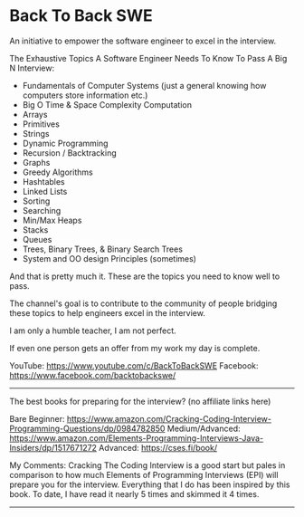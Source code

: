# Back To Back SWE

An initiative to empower the software engineer to excel in the interview.

The Exhaustive Topics A Software Engineer Needs To Know To Pass A Big N Interview:
- Fundamentals of Computer Systems (just a general knowing how computers store information etc.)
- Big O Time & Space Complexity Computation
- Arrays
- Primitives
- Strings
- Dynamic Programming
- Recursion / Backtracking
- Graphs
- Greedy Algorithms
- Hashtables
- Linked Lists
- Sorting
- Searching
- Min/Max Heaps
- Stacks
- Queues
- Trees, Binary Trees, & Binary Search Trees
- System and OO design Principles (sometimes)

And that is pretty much it. These are the topics you need to know well to pass.

The channel's goal is to contribute to the community of people bridging
these topics to help engineers excel in the interview.

I am only a humble teacher, I am not perfect.

If even one person gets an offer from my work my day is complete.

YouTube: https://www.youtube.com/c/BackToBackSWE
Facebook: https://www.facebook.com/backtobackswe/

---

The best books for preparing for the interview? (no affiliate links here)

Bare Beginner: https://www.amazon.com/Cracking-Coding-Interview-Programming-Questions/dp/0984782850
Medium/Advanced: https://www.amazon.com/Elements-Programming-Interviews-Java-Insiders/dp/1517671272
Advanced: https://cses.fi/book/

My Comments: Cracking The Coding Interview is a good start but pales in comparison to how much Elements
of Programming Interviews (EPI) will prepare you for the interview. Everything that I do has been inspired
by this book. To date, I have read it nearly 5 times and skimmed it 4 times.

---
